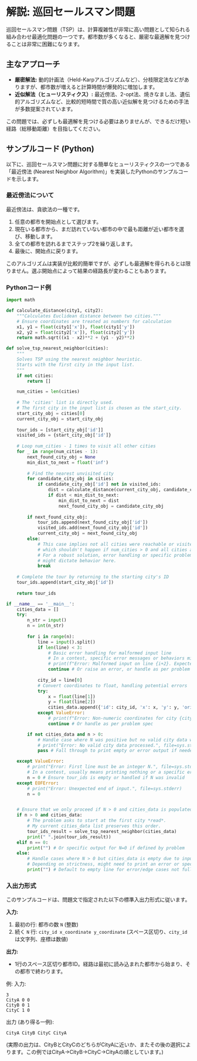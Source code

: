 # 解説: 巡回セールスマン問題

巡回セールスマン問題（TSP）は、計算複雑性が非常に高い問題として知られる組み合わせ最適化問題の一つです。都市数が多くなると、厳密な最適解を見つけることは非常に困難になります。

## 主なアプローチ
- **厳密解法:** 動的計画法（Held-Karpアルゴリズムなど）、分枝限定法などがありますが、都市数が増えると計算時間が爆発的に増加します。
- **近似解法（ヒューリスティクス）:** 最近傍法、2-opt法、焼きなまし法、遺伝的アルゴリズムなど、比較的短時間で質の高い近似解を見つけるための手法が多数提案されています。

この問題では、必ずしも最適解を見つける必要はありませんが、できるだけ短い経路（総移動距離）を目指してください。

## サンプルコード (Python)

以下に、巡回セールスマン問題に対する簡単なヒューリスティクスの一つである「最近傍法 (Nearest Neighbor Algorithm)」を実装したPythonのサンプルコードを示します。

### 最近傍法について
最近傍法は、貪欲法の一種です。
1.  任意の都市を開始点として選びます。
2.  現在いる都市から、まだ訪れていない都市の中で最も距離が近い都市を選び、移動します。
3.  全ての都市を訪れるまでステップ2を繰り返します。
4.  最後に、開始点に戻ります。

このアルゴリズムは実装が比較的簡単ですが、必ずしも最適解を得られるとは限りません。選ぶ開始点によって結果の経路長が変わることもあります。

### Pythonコード例
```python
import math

def calculate_distance(city1, city2):
    """Calculates Euclidean distance between two cities."""
    # Ensure coordinates are treated as numbers for calculation
    x1, y1 = float(city1['x']), float(city1['y'])
    x2, y2 = float(city2['x']), float(city2['y'])
    return math.sqrt((x1 - x2)**2 + (y1 - y2)**2)

def solve_tsp_nearest_neighbor(cities):
    """
    Solves TSP using the nearest neighbor heuristic.
    Starts with the first city in the input list.
    """
    if not cities:
        return []

    num_cities = len(cities)
    
    # The 'cities' list is directly used.
    # The first city in the input list is chosen as the start_city.
    start_city_obj = cities[0]
    current_city_obj = start_city_obj
    
    tour_ids = [start_city_obj['id']]
    visited_ids = {start_city_obj['id']}
    
    # Loop num_cities - 1 times to visit all other cities
    for _ in range(num_cities - 1):
        next_found_city_obj = None
        min_dist_to_next = float('inf')
        
        # Find the nearest unvisited city
        for candidate_city_obj in cities:
            if candidate_city_obj['id'] not in visited_ids:
                dist = calculate_distance(current_city_obj, candidate_city_obj)
                if dist < min_dist_to_next:
                    min_dist_to_next = dist
                    next_found_city_obj = candidate_city_obj
        
        if next_found_city_obj:
            tour_ids.append(next_found_city_obj['id'])
            visited_ids.add(next_found_city_obj['id'])
            current_city_obj = next_found_city_obj
        else:
            # This case implies not all cities were reachable or visited,
            # which shouldn't happen if num_cities > 0 and all cities are distinct.
            # For a robust solution, error handling or specific problem constraints
            # might dictate behavior here.
            break 
            
    # Complete the tour by returning to the starting city's ID
    tour_ids.append(start_city_obj['id'])
    
    return tour_ids

if __name__ == '__main__':
    cities_data = []
    try:
        n_str = input()
        n = int(n_str)
        
        for i in range(n):
            line = input().split()
            if len(line) < 3:
                # Basic error handling for malformed input line
                # In a contest, specific error messages or behaviors might be required
                # print(f"Error: Malformed input on line {i+2}. Expected city_id x y.", file=sys.stderr)
                continue # Or raise an error, or handle as per problem spec
            
            city_id = line[0]
            # Convert coordinates to float, handling potential errors
            try:
                x = float(line[1])
                y = float(line[2])
                cities_data.append({'id': city_id, 'x': x, 'y': y, 'original_index': i})
            except ValueError:
                # print(f"Error: Non-numeric coordinates for city {city_id}.", file=sys.stderr)
                continue # Or handle as per problem spec

        if not cities_data and n > 0:
            # Handle case where N was positive but no valid city data was parsed
            # print("Error: No valid city data processed.", file=sys.stderr)
            pass # Fall through to print empty or error output if needed

    except ValueError:
        # print("Error: First line must be an integer N.", file=sys.stderr)
        # In a contest, usually means printing nothing or a specific error format
        n = 0 # Ensure tour_ids is empty or handled if N was invalid
    except EOFError:
        # print("Error: Unexpected end of input.", file=sys.stderr)
        n = 0


    # Ensure that we only proceed if N > 0 and cities_data is populated
    if n > 0 and cities_data:
        # The problem asks to start at the first city *read*.
        # My current cities_data list preserves this order.
        tour_ids_result = solve_tsp_nearest_neighbor(cities_data)
        print(" ".join(tour_ids_result))
    elif n == 0:
        print("") # Or specific output for N=0 if defined by problem
    else:
        # Handle cases where N > 0 but cities_data is empty due to input errors
        # Depending on strictness, might need to print an error or specific format
        print("") # Default to empty line for error/edge cases not fully specified
```

### 入出力形式
このサンプルコードは、問題文で指定された以下の標準入出力形式に従います。

**入力:**
1.  最初の行: 都市の数 `N` (整数)
2.  続く `N` 行: `city_id x_coordinate y_coordinate` (スペース区切り、`city_id`は文字列、座標は数値)

**出力:**
-   1行のスペース区切り都市ID。経路は最初に読み込まれた都市から始まり、その都市で終わります。

例:
入力:
```
3
CityA 0 0
CityB 0 1
CityC 1 0
```

出力 (あり得る一例):
```
CityA CityB CityC CityA
```
(実際の出力は、CityBとCityCのどちらがCityAに近いか、またその後の選択によります。この例ではCityA→CityB→CityC→CityAの順としています。)
